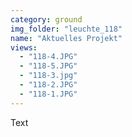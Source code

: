```yaml
---
category: ground
img_folder: "leuchte_118"
name: "Aktuelles Projekt"
views:
  - "118-4.JPG"
  - "118-5.JPG"
  - "118-3.jpg"
  - "118-2.JPG"
  - "118-1.JPG"
---
```

Text
